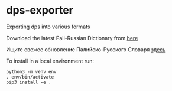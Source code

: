 # dps-exporter

Exporting dps into various formats

Download the latest Pali-Russian Dictionary from
[here](https://github.com/sasanarakkha/study-tools/releases/latest)

Ищите свежее обновление Палийско-Русского Словаря
[здесь](https://github.com/sasanarakkha/study-tools/releases/latest)

To install in a local environment run:
```shell
python3 -m venv env
. env/bin/activate
pip3 install -e .
```
